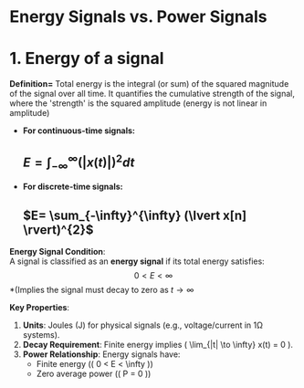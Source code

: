 # Energy Signals vs. Power Signals

# 1. Energy of a signal

**Definition=** Total energy is the integral (or sum) of the squared magnitude of the signal over all time. It quantifies the cumulative strength of the signal, where the 'strength' is the squared amplitude (energy is not linear in amplitude)

- **For continuous-time signals:**

  ## $E= \int_{-\infty}^{\infty} (\lvert x(t) \rvert)^{2} dt$

- **For discrete-time signals:**

  ## $E= \sum_{-\infty}^{\infty} (\lvert x[n] \rvert)^{2}$ 

**Energy Signal Condition**:  
A signal is classified as an **energy signal** if its total energy satisfies:
$$0 < E < \infty$$
*(Implies the signal must decay to zero as $t \to \infty$

**Key Properties**:
1. **Units**: Joules (J) for physical signals (e.g., voltage/current in 1Ω systems).
2. **Decay Requirement**: Finite energy implies \( \lim_{|t| \to \infty} x(t) = 0 \).
3. **Power Relationship**: Energy signals have:
   - Finite energy (\( 0 < E < \infty \))
   - Zero average power (\( P = 0 \))

